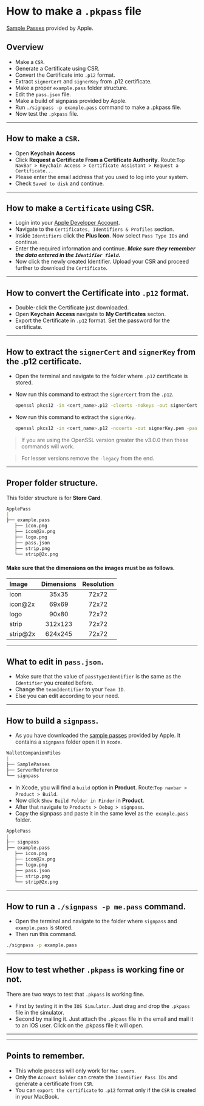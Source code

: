 # How to make a `.pkpass` file

[Sample Passes](https://developer.apple.com/services-account/download?path=/iOS/Wallet_Support_Materials/WalletCompanionFiles.zip) provided by Apple.

## Overview
- Make a `CSR`.
- Generate a Certificate using CSR.
- Convert the Certificate into `.p12` format.
- Extract `signerCert` and `signerKey` from .p12 certificate.
- Make a proper `example.pass` folder structure.
- Edit the `pass.json` file.
- Make a build of signpass provided by Apple.
- Run `./signpass -p example.pass` command to make a .pkpass file.
- Now test the `.pkpass` file.

---

## How to make a `CSR`.

- Open __Keychain Access__
- Click __Request a Certificate From a Certificate Authority__. Route:`Top NavBar > Keychain Access > Certificate Assistant > Request a Certificate...`
- Please enter the email address that you used to log into your system.
- Check `Saved to disk` and continue.

---

## How to make a `Certificate` using CSR.

- Login into your [Apple Developer Account](https://developer.apple.com/account).
- Navigate to the `Certificates, Identifiers & Profiles` section.
- Inside `Identifiers` click the __Plus Icon__. Now select `Pass Type IDs` and continue.
- Enter the required information and continue. **_Make sure they remember the data entered in the `Identifier field`._**
- Now click the newly created Identifier. Upload your CSR and proceed further to download the `Certificate`.

---

## How to convert the Certificate into `.p12` format.

- Double-click the Certificate just downloaded.
- Open __Keychain Access__ navigate to __My Certificates__ secton.
- Export the Certificate in `.p12` format. Set the password for the certificate.

---

## How to extract the `signerCert` and `signerKey` from the .p12 certificate.

- Open the terminal and navigate to the folder where `.p12` certificate is stored.
- Now run this command to extract the `signerCert` from the `.p12`.

    ```bash
    openssl pkcs12 -in <cert_name>.p12 -clcerts -nokeys -out signerCert.pem -passin pass:<your_password> -legacy
    ```

- Now run this command to extract the `signerKey`.

    ```bash
    openssl pkcs12 -in <cert_name>.p12 -nocerts -out signerKey.pem -passin pass:<your_password> -passout pass:<secret_passphrase> -legacy
    ```

> If you are using the OpenSSL version greater the v3.0.0 then these commands will work.

> For lesser versions remove the `-legacy` from the end.

---

## Proper folder structure.

This folder structure is for **Store Card**.

```md
ApplePass
|
├── example.pass
   ├── icon.png
   ├── icon@2x.png
   ├── logo.png
   ├── pass.json
   ├── strip.png
   └── strip@2x.png
```

#### Make sure that the dimensions on the images must be as follows.
| Image | Dimensions | Resolution |
| :-- | :-: | :-: |
| icon | 35x35 | 72x72 |
| icon@2x | 69x69 | 72x72 |
| logo | 90x80 | 72x72 |
| strip | 312x123 | 72x72 |
| strip@2x | 624x245 | 72x72 |

---

## What to edit in `pass.json`.

- Make sure that the value of `passTypeIdentifier` is the same as the `Identifier` you created before.
- Change the `teamIdentifier` to your `Team ID`.
- Else you can edit according to your need.

---

## How to build a `signpass`.

- As you have downloaded the [sample passes](https://developer.apple.com/services-account/download?path=/iOS/Wallet_Support_Materials/WalletCompanionFiles.zip) provided by Apple. It contains a `signpass` folder open it in `Xcode`.
```md
WalletCompanionFiles
|
├── SamplePasses
├── ServerReference
└── signpass
```
- In Xcode, you will find a `build` option in **Product**. Route:`Top navbar > Product > Build`.
- Now click `Show Build Folder in Finder` in **Product**.
- After that navigate to `Products > Debug > signpass`.
- Copy the signpass and paste it in the same level as the` example.pass` folder. 
```md
ApplePass
|
├── signpass
├── example.pass
   ├── icon.png
   ├── icon@2x.png
   ├── logo.png
   ├── pass.json
   ├── strip.png
   └── strip@2x.png
```

---
 
## How to run a `./signpass -p me.pass` command.

- Open the terminal and navigate to the folder where `signpass` and `example.pass` is stored.
- Then run this command.
```bash
./signpass -p example.pass
```

---

## How to test whether `.pkpass` is working fine or not.

There are two ways to test that `.pkpass` is working fine.

- First by testing it in the `IOS Simulator`. Just drag and drop the `.pkpass` file in the simulator.
- Second by mailing it. Just attach the `.pkpass` file in the email and mail it to an IOS user. Click on the .pkpass file it will open.

---
---

## Points to remember.

- This whole process will only work for `Mac users`.
- Only the `Account holder` can create the `Identifier Pass IDs` and generate a certificate from `CSR`.
- You can `export the certificate` to `.p12` format only if the `CSR` is created in your MacBook. 
